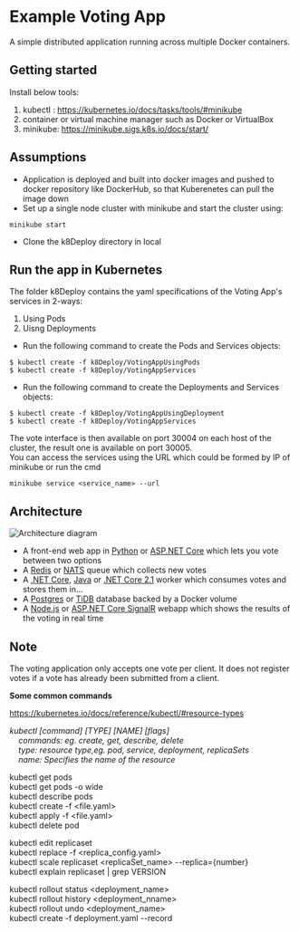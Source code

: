Example Voting App
=========

A simple distributed application running across multiple Docker containers.

Getting started
---------------
Install below tools:
1. kubectl  : https://kubernetes.io/docs/tasks/tools/#minikube
2. container or virtual machine manager such as Docker or VirtualBox
3. minikube:  https://minikube.sigs.k8s.io/docs/start/

Assumptions
-----
- Application is deployed and built into docker images and pushed to docker repository like DockerHub, so that Kuberenetes can pull the image down
- Set up a single node cluster with minikube and start the cluster using: 
```
minikube start
```
-  Clone the k8Deploy directory in local

Run the app in Kubernetes
-------------------------
The folder k8Deploy contains the yaml specifications of the Voting App's services in 2-ways:
1. Using Pods
2. Uisng Deployments <br />

- Run the following command to create the Pods and Services objects:
```
$ kubectl create -f k8Deploy/VotingAppUsingPods
$ kubectl create -f k8Deploy/VotingAppServices

```
- Run the following command to create the Deployments and Services objects:
```
$ kubectl create -f k8Deploy/VotingAppUsingDeployment
$ kubectl create -f k8Deploy/VotingAppServices

```
The vote interface is then available on port 30004 on each host of the cluster, the result one is available on port 30005. <br />
You can access the services using the URL which could be formed by IP of minikube or run the cmd
```
minikube service <service_name> --url
```
Architecture
-----

![Architecture diagram](architecture.png)

* A front-end web app in [Python](/vote) or [ASP.NET Core](/vote/dotnet) which lets you vote between two options
* A [Redis](https://hub.docker.com/_/redis/) or [NATS](https://hub.docker.com/_/nats/) queue which collects new votes
* A [.NET Core](/worker/src/Worker), [Java](/worker/src/main) or [.NET Core 2.1](/worker/dotnet) worker which consumes votes and stores them in…
* A [Postgres](https://hub.docker.com/_/postgres/) or [TiDB](https://hub.docker.com/r/dockersamples/tidb/tags/) database backed by a Docker volume
* A [Node.js](/result) or [ASP.NET Core SignalR](/result/dotnet) webapp which shows the results of the voting in real time


Note
----

The voting application only accepts one vote per client. It does not register votes if a vote has already been submitted from a client.

**Some common commands**

https://kubernetes.io/docs/reference/kubectl/#resource-types
 
*kubectl [command] [TYPE] [NAME] [flags] <br />
&nbsp; &nbsp; commands: eg. create, get, describe, delete <br />
&nbsp; &nbsp; type: resource type,eg. pod, service, deployment, replicaSets <br />
&nbsp; &nbsp; name: Specifies the name of the resource <br />*

kubectl get pods <br />
kubectl get pods -o wide <br />
kubectl describe pods <name> <br />
kubectl create -f <file.yaml> <br />
kubectl apply -f <file.yaml> <br />
kubectl delete pod <name> <br />
 

kubectl edit replicaset <name> <br />
kubectl replace -f <replica_config.yaml> <br />
kubectl scale replicaset <replicaSet_name> --replica={number}  <br />
kubectl explain replicaset | grep VERSION <br /> 
 
kubectl rollout status <deployment_name> <br />
kubectl rollout history <deployment_nname> <br />
kubectl rollout undo <deployment_name> <br />
kubectl create -f deployment.yaml --record  <br />




